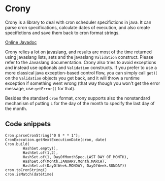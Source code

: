 # Crony

Crony is a library to deal with cron scheduler specifictions in java. It can parse cron specifications, calculate dates of execution, and also create specifictions and save them back to cron format strings.

[Online Javadoc](http://emmanueltouzery.github.io/crony/apidocs/)

Crony relies a lot on [javaslang](http://javaslang.io/), and results are most of the time returned using javaslang lists, sets and the javaslang `Validation` construct. Please refer to the Javaslang documentation. Crony also tries to avoid exceptions and instead use optionals and `Validation` constructs.
If you prefer to use a more classical java exception-based control flow, you can simply call `get()` on the `Validation` objects you get back, and it will throw a runtime exception if something went wrong (that way though you won't get the error message, use `getError()` for that).

Besides the standard `cron` format, crony supports also the nonstandard mechanism of putting `L` for the day of the month to specify the last day of the month.

## Code snippets

    Cron.parseCronString("0 8 * * 1");
    CronExecution.getNextExecutionDate(cron, date)
    Cron.build(
            HashSet.empty(),
            HashSet.of(1,2),
            HashSet.of(1, DayOfMonthSpec.LAST_DAY_OF_MONTH),
            HashSet.of(Month.JANUARY,Month.MARCH),
            HashSet.of(DayOfWeek.MONDAY, DayOfWeek.SUNDAY))
    cron.toCronString()
    cron.isMatch(datetime)
